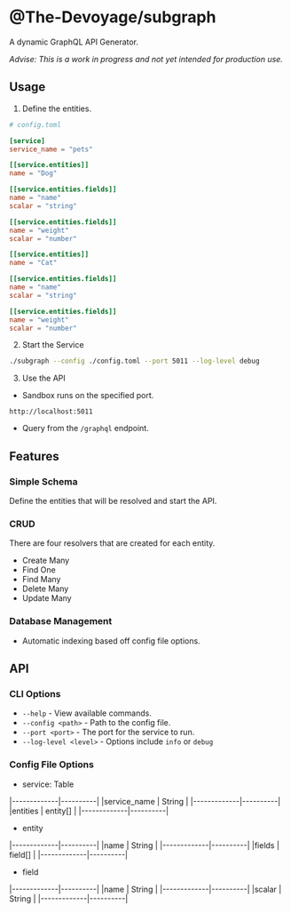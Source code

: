 # @The-Devoyage/subgraph

A dynamic GraphQL API Generator.

_Advise: This is a work in progress and not yet intended for production use._

## Usage

1. Define the entities.

```toml
# config.toml

[service]
service_name = "pets"

[[service.entities]]
name = "Dog"

[[service.entities.fields]]
name = "name"
scalar = "string"

[[service.entities.fields]]
name = "weight"
scalar = "number"

[[service.entities]]
name = "Cat"

[[service.entities.fields]]
name = "name"
scalar = "string"

[[service.entities.fields]]
name = "weight"
scalar = "number"
```

2. Start the Service

```bash
./subgraph --config ./config.toml --port 5011 --log-level debug
```

3. Use the API

- Sandbox runs on the specified port.

```
http://localhost:5011
```

- Query from the `/graphql` endpoint.

## Features

### Simple Schema

Define the entities that will be resolved and start the API.

### CRUD

There are four resolvers that are created for each entity.

- Create Many
- Find One
- Find Many
- Delete Many
- Update Many

### Database Management

- Automatic indexing based off config file options.

## API

### CLI Options

- `--help` - View available commands.
- `--config <path>` - Path to the config file. 
- `--port <port>` -  The port for the service to run.
- `--log-level <level>` - Options include `info` or `debug`

### Config File Options

- service: Table

|-------------|----------|
|service_name | String   |
|-------------|----------|
|entities     | entity[] |
|-------------|----------|

- entity

|-------------|----------|
|name         | String   |
|-------------|----------|
|fields       | field[]  |
|-------------|----------|


- field

|-------------|----------|
|name         | String   |
|-------------|----------|
|scalar       | String   |
|-------------|----------|

